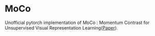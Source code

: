 # MoCo
Unofficial pytorch implementation of MoCo : Momentum Contrast for Unsupervised Visual Representation Learning([Paper](https://arxiv.org/abs/1911.05722)).
